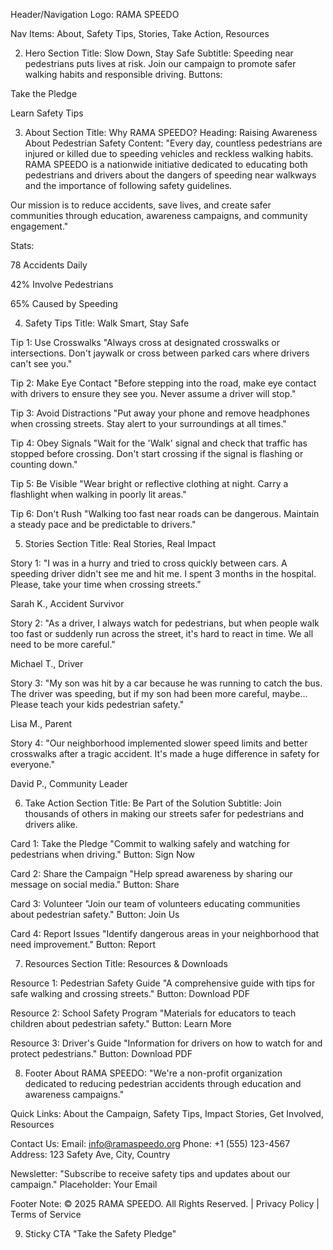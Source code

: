 Header/Navigation
Logo: RAMA SPEEDO

Nav Items: About, Safety Tips, Stories, Take Action, Resources

2. Hero Section
Title: Slow Down, Stay Safe
Subtitle: Speeding near pedestrians puts lives at risk. Join our campaign to promote safer walking habits and responsible driving.
Buttons:

Take the Pledge

Learn Safety Tips

3. About Section
Title: Why RAMA SPEEDO?
Heading: Raising Awareness About Pedestrian Safety
Content:
"Every day, countless pedestrians are injured or killed due to speeding vehicles and reckless walking habits. RAMA SPEEDO is a nationwide initiative dedicated to educating both pedestrians and drivers about the dangers of speeding near walkways and the importance of following safety guidelines.

Our mission is to reduce accidents, save lives, and create safer communities through education, awareness campaigns, and community engagement."

Stats:

78 Accidents Daily

42% Involve Pedestrians

65% Caused by Speeding

4. Safety Tips
Title: Walk Smart, Stay Safe

Tip 1: Use Crosswalks
"Always cross at designated crosswalks or intersections. Don't jaywalk or cross between parked cars where drivers can't see you."

Tip 2: Make Eye Contact
"Before stepping into the road, make eye contact with drivers to ensure they see you. Never assume a driver will stop."

Tip 3: Avoid Distractions
"Put away your phone and remove headphones when crossing streets. Stay alert to your surroundings at all times."

Tip 4: Obey Signals
"Wait for the 'Walk' signal and check that traffic has stopped before crossing. Don't start crossing if the signal is flashing or counting down."

Tip 5: Be Visible
"Wear bright or reflective clothing at night. Carry a flashlight when walking in poorly lit areas."

Tip 6: Don't Rush
"Walking too fast near roads can be dangerous. Maintain a steady pace and be predictable to drivers."

5. Stories Section
Title: Real Stories, Real Impact

Story 1:
"I was in a hurry and tried to cross quickly between cars. A speeding driver didn't see me and hit me. I spent 3 months in the hospital. Please, take your time when crossing streets."

Sarah K., Accident Survivor

Story 2:
"As a driver, I always watch for pedestrians, but when people walk too fast or suddenly run across the street, it's hard to react in time. We all need to be more careful."

Michael T., Driver

Story 3:
"My son was hit by a car because he was running to catch the bus. The driver was speeding, but if my son had been more careful, maybe... Please teach your kids pedestrian safety."

Lisa M., Parent

Story 4:
"Our neighborhood implemented slower speed limits and better crosswalks after a tragic accident. It's made a huge difference in safety for everyone."

David P., Community Leader

6. Take Action Section
Title: Be Part of the Solution
Subtitle: Join thousands of others in making our streets safer for pedestrians and drivers alike.

Card 1: Take the Pledge
"Commit to walking safely and watching for pedestrians when driving."
Button: Sign Now

Card 2: Share the Campaign
"Help spread awareness by sharing our message on social media."
Button: Share

Card 3: Volunteer
"Join our team of volunteers educating communities about pedestrian safety."
Button: Join Us

Card 4: Report Issues
"Identify dangerous areas in your neighborhood that need improvement."
Button: Report

7. Resources Section
Title: Resources & Downloads

Resource 1: Pedestrian Safety Guide
"A comprehensive guide with tips for safe walking and crossing streets."
Button: Download PDF

Resource 2: School Safety Program
"Materials for educators to teach children about pedestrian safety."
Button: Learn More

Resource 3: Driver's Guide
"Information for drivers on how to watch for and protect pedestrians."
Button: Download PDF

8. Footer
About RAMA SPEEDO:
"We're a non-profit organization dedicated to reducing pedestrian accidents through education and awareness campaigns."

Quick Links:
About the Campaign, Safety Tips, Impact Stories, Get Involved, Resources

Contact Us:
Email: info@ramaspeedo.org
Phone: +1 (555) 123-4567
Address: 123 Safety Ave, City, Country

Newsletter:
"Subscribe to receive safety tips and updates about our campaign."
Placeholder: Your Email

Footer Note:
© 2025 RAMA SPEEDO. All Rights Reserved. | Privacy Policy | Terms of Service

9. Sticky CTA
"Take the Safety Pledge"
